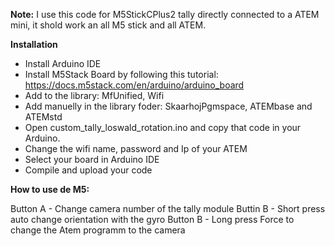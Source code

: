 **Note:** I use this code for M5StickCPlus2 tally directly connected to a ATEM mini, it shold work an all M5 stick and all ATEM.

**Installation**

- Install Arduino IDE
- Install M5Stack Board by following this tutorial: https://docs.m5stack.com/en/arduino/arduino_board
- Add to the library: MfUnified, Wifi
- Add manuelly in the library foder: SkaarhojPgmspace, ATEMbase and ATEMstd
- Open custom_tally_loswald_rotation.ino and copy that code in your Arduino.
- Change the wifi name, password and Ip of your ATEM
- Select your board in Arduino IDE
- Compile and upload your code

**How to use de M5:**

Button A - Change camera number of the tally module
Buttin B - Short press auto change orientation with the gyro
Button B - Long press Force to change the Atem programm to the camera

